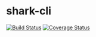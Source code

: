 shark-cli
=========

[![Build Status](https://img.shields.io/travis/shark-js/shark-cli/master.svg)](https://travis-ci.org/shark-js/shark-cli)
[![Coverage Status](https://img.shields.io/coveralls/shark-js/shark-cli/master.svg)](https://coveralls.io/r/shark-js/shark-cli)
